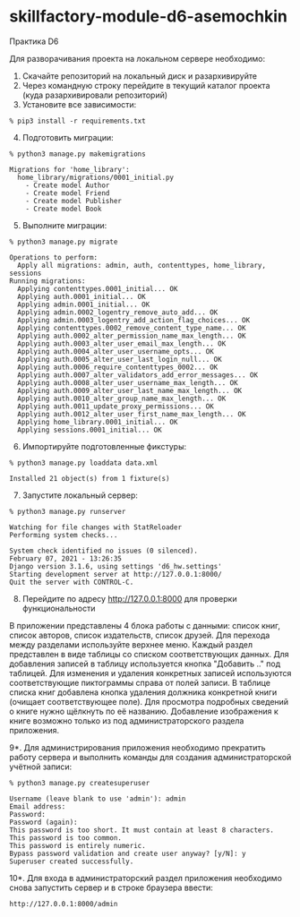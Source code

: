 # skillfactory-module-d6-asemochkin
Практика D6

Для разворачивания проекта на локальном сервере необходимо:
1. Скачайте репозиторий на локальный диск и разархивируйте
2. Через командную строку перейдите в текущий каталог проекта (куда разархивировали репозиторий)
3. Установите все зависимости:
```
% pip3 install -r requirements.txt
```
4. Подготовить миграции:
```
% python3 manage.py makemigrations

Migrations for 'home_library':
  home_library/migrations/0001_initial.py
    - Create model Author
    - Create model Friend
    - Create model Publisher
    - Create model Book
```
5. Выполните миграции:
```
% python3 manage.py migrate

Operations to perform:
  Apply all migrations: admin, auth, contenttypes, home_library, sessions
Running migrations:
  Applying contenttypes.0001_initial... OK
  Applying auth.0001_initial... OK
  Applying admin.0001_initial... OK
  Applying admin.0002_logentry_remove_auto_add... OK
  Applying admin.0003_logentry_add_action_flag_choices... OK
  Applying contenttypes.0002_remove_content_type_name... OK
  Applying auth.0002_alter_permission_name_max_length... OK
  Applying auth.0003_alter_user_email_max_length... OK
  Applying auth.0004_alter_user_username_opts... OK
  Applying auth.0005_alter_user_last_login_null... OK
  Applying auth.0006_require_contenttypes_0002... OK
  Applying auth.0007_alter_validators_add_error_messages... OK
  Applying auth.0008_alter_user_username_max_length... OK
  Applying auth.0009_alter_user_last_name_max_length... OK
  Applying auth.0010_alter_group_name_max_length... OK
  Applying auth.0011_update_proxy_permissions... OK
  Applying auth.0012_alter_user_first_name_max_length... OK
  Applying home_library.0001_initial... OK
  Applying sessions.0001_initial... OK
```
6. Импортируйте подготовленные фикстуры:
```
% python3 manage.py loaddata data.xml

Installed 21 object(s) from 1 fixture(s)
```
7. Запустите локальный сервер:
```
% python3 manage.py runserver

Watching for file changes with StatReloader
Performing system checks...

System check identified no issues (0 silenced).
February 07, 2021 - 13:26:35
Django version 3.1.6, using settings 'd6_hw.settings'
Starting development server at http://127.0.0.1:8000/
Quit the server with CONTROL-C.
```
8. Перейдите по адресу http://127.0.0.1:8000 для проверки функциональности

В приложении представлены 4 блока работы с данными: список книг, список авторов, список издательств, список друзей. Для перехода между разделами используйте верхнее меню. Каждый раздел представлен в виде таблицы со списком соответствующих данных. Для добавления записей в таблицу используется кнопка "Добавить .." под таблицей. Для изменения и удаления конкретных записей используются соответствующие пиктограммы справа от полей записи. В таблице списка книг добавлена кнопка удаления должника конкретной книги (очищает соответствующее поле). Для просмотра подробных сведений о книге нужно щёлкнуть по её названию. Добавление изображения к книге возможно только из под администраторского раздела приложения.

9*. Для администрирования приложения необходимо прекратить работу сервера и выполнить команды для создания администраторской учётной записи:
```
% python3 manage.py createsuperuser

Username (leave blank to use 'admin'): admin
Email address: 
Password: 
Password (again): 
This password is too short. It must contain at least 8 characters.
This password is too common.
This password is entirely numeric.
Bypass password validation and create user anyway? [y/N]: y
Superuser created successfully.
```
10*. Для входа в администраторский раздел приложения необходимо снова запустить сервер и в строке браузера ввести:
```
http://127.0.0.1:8000/admin
```
